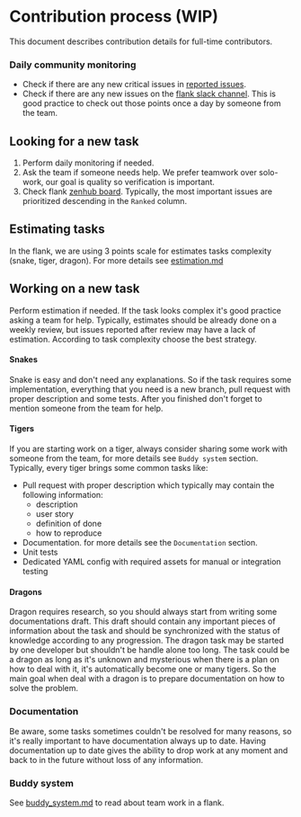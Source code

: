 # Contribution process (WIP)
This document describes contribution details for full-time contributors.

### Daily community monitoring
* Check if there are any new critical issues in [reported issues](https://github.com/Flank/flank/issues).
* Check if there are any new issues on the [flank slack channel](https://firebase-community.slack.com/archives/C72V6UW8M).
This is good practice to check out those points once a day by someone from the team.

## Looking for a new task
1. Perform daily monitoring if needed.
2. Ask the team if someone needs help. 
We prefer teamwork over solo-work, our goal is quality so verification is important.
3. Check flank [zenhub board](https://github.com/Flank/flank/issues/#zenhub). 
Typically, the most important issues are prioritized descending in the `Ranked` column.

## Estimating tasks
In the flank, we are using 3 points scale for estimates tasks complexity (snake, tiger, dragon). 
For more details see [estimation.md](./estimation.md)

## Working on a new task
Perform estimation if needed. If the task looks complex it's good practice asking a team for help.
Typically, estimates should be already done on a weekly review, but issues reported after review may have a lack of estimation. 
According to task complexity choose the best strategy.

#### Snakes
Snake is easy and don't need any explanations. So if the task requires some implementation, everything that you need is a new branch,
pull request with proper description and some tests. After you finished don't forget to mention someone from the team for help.

#### Tigers
If you are starting work on a tiger, always consider sharing some work with someone from the team, for more details see `Buddy system` section.
Typically, every tiger brings some common tasks like:
* Pull request with proper description which typically may contain the following information:
    * description
    * user story
    * definition of done
    * how to reproduce
* Documentation. for more details see the `Documentation` section.
* Unit tests
* Dedicated YAML config with required assets for manual or integration testing

#### Dragons
Dragon requires research, so you should always start from writing some documentations draft. 
This draft should contain any important pieces of information about the task and should be synchronized with the status of knowledge according to any progression. 
The dragon task may be started by one developer but shouldn't be handle alone too long. 
The task could be a dragon as long as it's unknown and mysterious when there is a plan on how to deal with it, 
it's automatically become one or many tigers. 
So the main goal when deal with a dragon is to prepare documentation on how to solve the problem.


### Documentation
Be aware, some tasks sometimes couldn't be resolved for many reasons, so it's really important to have documentation always up to date. 
Having documentation up to date gives the ability to drop work at any moment and back to in the future without loss of any information. 

### Buddy system
See [buddy_system.md](./buddy_system.md) to read about team work in a flank.
